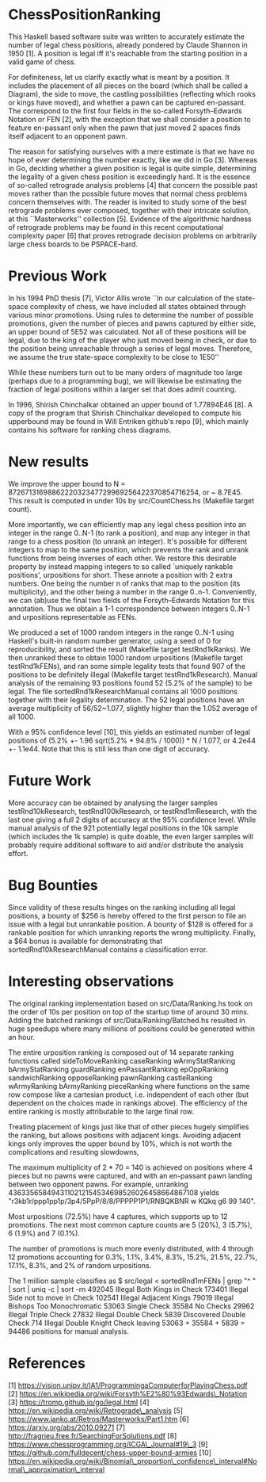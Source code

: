 # ChessPositionRanking

This Haskell based software suite was written to accurately estimate the number of legal chess positions, already pondered by Claude Shannon in 1950 [1]. A position is legal iff it's reachable from the starting position in a valid game of chess.

For definiteness, let us clarify exactly what is meant by a position. It includes the placement of all pieces on the board (which shall be called a Diagram), the side to move, the castling possibilities (reflecting which rooks or kings have moved), and whether a pawn can be captured en-passant.
The correspond to the first four fields in the so-called Forsyth–Edwards Notation or FEN [2], with the exception that we shall consider a position to feature en-passant only when the pawn that just moved 2 spaces finds itself adjacent to an opponent pawn.

The reason for satisfying ourselves with a mere estimate is that we have no hope of ever determining the number exactly, like we did in Go [3]. Whereas in Go, deciding whether a given position is legal is quite simple, determining the legality of a given chess position is exceedingly hard. It is the essence of so-called retrograde analysis problems [4] that concern the possible past moves rather than the possible future moves that normal chess problems concern themselves with.
The reader is invited to study some of the best retrograde problems ever composed, together with their intricate solution, at this ``Masterworks'' collection [5]. Evidence of the algorithmic hardness of retrograde problems may be found in this recent computational complexity paper [6] that proves retrograde decision problems on arbitrarily large chess boards to be PSPACE-hard.

# Previous Work

In his 1994 PhD thesis [7], Victor Allis wrote
``In our calculation of the state-space complexity of chess, we have included
all states obtained through various minor promotions. Using rules to
determine the number of possible promotions, given the number of pieces
and pawns captured by either side, an upper bound of 5E52 was calculated.
Not all of these positions will be legal, due to the king of the player who just
moved being in check, or due to the position being unreachable through a
series of legal moves. Therefore, we assume the true state-space complexity
to be close to 1E50''

While these numbers turn out to be many orders of magnitude too large (perhaps due to a programming bug), we will likewise be estimating the fraction of legal positions within a larger set that does admit counting.

In 1996, Shirish Chinchalkar obtained an upper bound of 1.77894E46 [8].
A copy of the program that Shirish Chinchalkar developed to compute his upperbound may be found
in Will Entriken github's repo [9], which mainly contains his software for ranking chess diagrams.

# New results

We improve the upper bound to N = 8726713169886222032347729969256422370854716254, or ~ 8.7E45. This result is computed in under 10s by src/CountChess.hs (Makefile target count).

More importantly, we can efficiently map any legal chess position into an integer in the range 0..N-1 (to rank a position), and map any integer in that range to a chess position (to unrank an integer).
It's possible for different integers to map to the same position, which prevents the rank and unrank functions from being inverses of each other. We restore this desirable property by instead mapping integers to so called `uniquely rankable positions', urpositions for short. These annote a position with 2 extra numbers. One being the number n of ranks that map to the position (its multiplicity), and the other being a number in the range 0..n-1.
Conveniently, we can (ab)use the final two fields of the Forsyth–Edwards Notation for this annotation.
Thus we obtain a 1-1 correspondence between integers 0..N-1 and urpositions representable as FENs.

We produced a set of 1000 random integers in the range 0..N-1 using Haskell's built-in random number generator, using a seed of 0 for reproducibility, and sorted the result (Makefile target testRnd1kRanks).
We then unranked these to obtain 1000 random urpositions (Makefile target testRnd1kFENs), and ran some simple legality tests that found 907 of the positions to be definitely illegal (Makefile target testRnd1kResearch). Manual analysis of the remaining 93 positions found 52 (5.2% of the sample) to be legal.
The file sortedRnd1kResearchManual contains all 1000 positions together with their legality determination. The 52 legal positions have an average multiplicity of 56/52~1.077, slightly higher than the 1.052 average of all 1000.

With a 95% confidence level [10], this yields an estimated number of legal positions of
(5.2% +- 1.96 sqrt(5.2% * 94.8% / 1000)) * N / 1.077, or 4.2e44 +- 1.1e44.
Note that this is still less than one digit of accuracy.

# Future Work

More accuracy can be obtained by analysing the larger samples testRnd10kResearch, testRnd100kResearch, or testRnd1mResearch, with the last one giving a full 2 digits of accuracy at the 95% confidence level.
While manual analysis of the 921 potentially legal positions in the 10k sample (which includes the 1k sample) is quite doable, the even larger samples will probably require additional software to aid and/or distribute the analysis effort.

# Bug Bounties

Since validity of these results hinges on the ranking including all legal positions, a bounty of $256 is hereby offered to the first person to file an issue with a legal but unrankable position. A bounty of $128 is offered for a rankable position for which unranking reports the wrong multiplicity. Finally, a $64 bonus is available for demonstrating that sortedRnd10kResearchManual contains a classification error.

# Interesting observations

The original ranking implementation based on src/Data/Ranking.hs took on the order of 10s per position on top of the startup time of around 30 mins.
Adding the batched rankings of src/Data/Ranking/Batched.hs resulted in huge speedups where many millions of positions could be generated within an hour.

The entire urposition ranking is composed out of 14 separate ranking functions called
    sideToMoveRanking
    caseRanking
    wArmyStatRanking bArmyStatRanking
    guardRanking
    enPassantRanking epOppRanking sandwichRanking
    opposeRanking pawnRanking castleRanking wArmyRanking bArmyRanking pieceRanking
where functions on the same row compose like a cartesian product, i.e. independent of each other (but dependent on the choices made in rankings above). The efficiency of the entire ranking is mostly attributable to the large final row.

Treating placement of kings just like that of other pieces hugely simplifies the ranking,
but allows positions with adjacent kings. Avoiding adjacent kings only improves the upper bound by 10%, which is not worth the complications and resulting slowdowns,

The maximum multiplicity of 2 * 70 = 140 is achieved on positions where 4 pieces but no pawns were captured, and with an en-passant pawn landing between two opponent pawns. For example, unranking 4363356584943110212154534698526026458664867108 yields "r3kb1r/ppp1pp1p/3p4/5PpP/8/8/PPPPP1P1/RNBQKBNR w KQkq g6 99 140".

Most urpositions (72.5%) have 4 captures, which supports up to 12 promotions.
The next most common capture counts are 5 (20%), 3 (5.7%), 6 (1.9%) and 7 (0.1%).

The number of promotions is much more evenly distributed, with 4 through 12 promotions accounting for
0.3%, 1.1%, 3.4%, 8.3%, 15.2%, 21.5%, 22.7%, 17.1%, 8.3%, and 2% of random urpositions.

The 1 million sample classifies as
    $ src/legal < sortedRnd1mFENs | grep "^ " | sort | uniq -c | sort -rn
    492045  Illegal Both Kings in Check
    173401  Illegal Side not to move in Check
    102541  Illegal Adjacent Kings
    79019  Illegal Bishops Too Monochromatic
    53063  Single Check
    35584  No Checks
    29962  Illegal Triple Check
    27832  Illegal Double Check
    5839  Discovered Double Check
     714  Illegal Double Knight Check
leaving 53063 + 35584 + 5839 = 94486 positions for manual analysis.

# References

[1] https://vision.unipv.it/IA1/ProgrammingaComputerforPlayingChess.pdf
[2] https://en.wikipedia.org/wiki/Forsyth%E2%80%93Edwards\_Notation
[3] https://tromp.github.io/go/legal.html
[4] https://en.wikipedia.org/wiki/Retrograde\_analysis
[5] https://www.janko.at/Retros/Masterworks/Part1.htm
[6] https://arxiv.org/abs/2010.09271
[7] http://fragrieu.free.fr/SearchingForSolutions.pdf
[8] https://www.chessprogramming.org/ICGA\_Journal#19\_3
[9] https://github.com/fulldecent/chess-upper-bound-armies
[10] https://en.wikipedia.org/wiki/Binomial\_proportion\_confidence\_interval#Normal\_approximation\_interval
